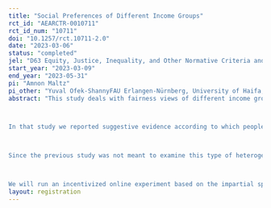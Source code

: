 ```yaml
---
title: "Social Preferences of Different Income Groups"
rct_id: "AEARCTR-0010711"
rct_id_num: "10711"
doi: "10.1257/rct.10711-2.0"
date: "2023-03-06"
status: "completed"
jel: "D63 Equity, Justice, Inequality, and Other Normative Criteria and Measurement"
start_year: "2023-03-09"
end_year: "2023-05-31"
pi: "Amnon Maltz"
pi_other: "Yuval Ofek-ShannyFAU Erlangen-Nürnberg, University of Haifa; Rachelle CohenUniversity of Haifa"
abstract: "This study deals with fairness views of different income groups towards different types of inequality. Recent work has concentrated on views regarding inequality that is generated by luck and merit. In this work, we add to this literature and examine fairness views towards inequality that is based on someone else's taste (which we dub taste-based inequality). In an earlier study, we already examined this type of inequality alongside luck- and merit-based inequality on a representative sample of the adult Israeli population (the pre-registration of that study is available on the AEA RCT registry with RCT ID: AEARCTR-0008171).

In that study we reported suggestive evidence according to which people with below-average income treat taste-based inequality differently than people with above-average income. Moreover, it seems that the former group treat this source of inequality in a similar fashion to their treatment of luck while the latter treat it similarly to merit.

Since the previous study was not meant to examine this type of heterogeneity, the results regarding the behavior of the two income groups were underpowered in that study. For this study, we make a power calculation based on the results from that study in order to directly investigate the earlier suggestive findings.

We will run an incentivized online experiment based on the impartial spectator design (as in Almas et al., 2020). Roughly 3000 individuals take part in the experiment, out of which roughly 1140 will play the role of impartial spectators who will make redistribution decisions between two individuals with unequal earnings (570 spectators will belong to the below-average income group and 570 spectators will belong to the above-average income group). There will be three treatments corresponding to three different sources of inequality: Luck, Merit and Taste. Impartial spectators will be randomly selected into one of the three treatments."
layout: registration
---
```



